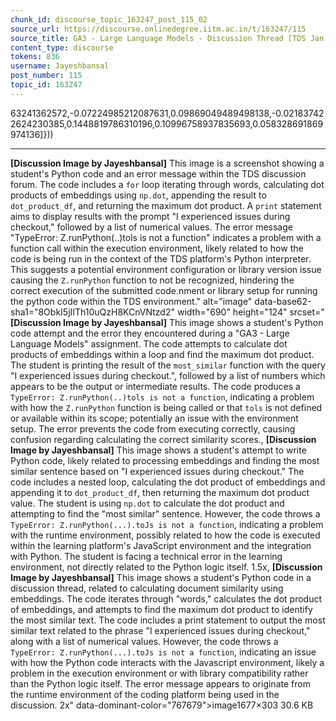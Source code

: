 ```yaml
---
chunk_id: discourse_topic_163247_post_115_02
source_url: https://discourse.onlinedegree.iitm.ac.in/t/163247/115
source_title: GA3 - Large Language Models - Discussion Thread [TDS Jan 2025]
content_type: discourse
tokens: 836
username: Jayeshbansal
post_number: 115
topic_id: 163247
---
```


63241362572,-0.07224985212087631,0.09869049489498138,-0.021837422624230385,0.1448819786310196,0.10996758937835693,0.058328691869974136]}))

---

**[Discussion Image by Jayeshbansal]** This image is a screenshot showing a student's Python code and an error message within the TDS discussion forum. The code includes a `for` loop iterating through words, calculating dot products of embeddings using `np.dot`, appending the result to `dot_product_df`, and returning the maximum dot product. A `print` statement aims to display results with the prompt "I experienced issues during checkout," followed by a list of numerical values. The error message "TypeError: Z.runPython(..)tols is not a function" indicates a problem with a function call within the execution environment, likely related to how the code is being run in the context of the TDS platform's Python interpreter. This suggests a potential environment configuration or library version issue causing the `Z.runPython` function to not be recognized, hindering the correct execution of the submitted code.nment or library setup for running the python code within the TDS environment." alt="image" data-base62-sha1="8ObkI5jIITh10uQzH8KCnVNtzd2" width="690" height="124" srcset="**[Discussion Image by Jayeshbansal]** This image shows a student's Python code attempt and the error they encountered during a "GA3 - Large Language Models" assignment. The code attempts to calculate dot products of embeddings within a loop and find the maximum dot product. The student is printing the result of the `most_similar` function with the query "I experienced issues during checkout.", followed by a list of numbers which appears to be the output or intermediate results. The code produces a `TypeError: Z.runPython(..)tols is not a function`, indicating a problem with how the `Z.runPython` function is being called or that `tols` is not defined or available within its scope; potentially an issue with the environment setup. The error prevents the code from executing correctly, causing confusion regarding calculating the correct similarity scores., **[Discussion Image by Jayeshbansal]** This image shows a student's attempt to write Python code, likely related to processing embeddings and finding the most similar sentence based on "I experienced issues during checkout." The code includes a nested loop, calculating the dot product of embeddings and appending it to `dot_product_df`, then returning the maximum dot product value. The student is using `np.dot` to calculate the dot product and attempting to find the "most similar" sentence. However, the code throws a `TypeError: Z.runPython(...).toJs is not a function`, indicating a problem with the runtime environment, possibly related to how the code is executed within the learning platform's JavaScript environment and the integration with Python. The student is facing a technical error in the learning environment, not directly related to the Python logic itself. 1.5x, **[Discussion Image by Jayeshbansal]** This image shows a student's Python code in a discussion thread, related to calculating document similarity using embeddings. The code iterates through "words," calculates the dot product of embeddings, and attempts to find the maximum dot product to identify the most similar text. The code includes a print statement to output the most similar text related to the phrase "I experienced issues during checkout," along with a list of numerical values. However, the code throws a `TypeError: Z.runPython(...).toJs is not a function`, indicating an issue with how the Python code interacts with the Javascript environment, likely a problem in the execution environment or with library compatibility rather than the Python logic itself. The error message appears to originate from the runtime environment of the coding platform being used in the discussion. 2x" data-dominant-color="767679">image1677×303 30.6 KB
